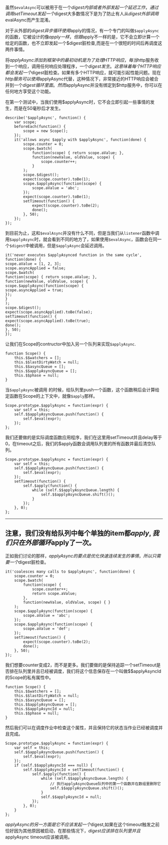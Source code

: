 虽然`$evalAsync`可以被用于在一个$digest内部或者外部发起一个延迟工作，通过调用setTimeout发起一个$digest大多数情况下是为了防止有人从$digest外部调用$evalAsync而产生混淆。

对于从外部的$digest异步循环使用$apply的情况，有一个专门的叫做`$applyAsync`的函数，它被设计的像$apply一样，但跟$apply不一样的是，它不会立即计算一个给定的函数，也不立即发起一个$digest脏检查,而是在一个很短的时间后再调度这两件事情。

将$applyAsync添加到框架中的最初动机是为了处理HTTP响应，每当$http服务收到一个响应，调用任何响应处理程序，一个$digest发生。这意味着每个HTTP响应都会发起一个$digest脏检查。如果有多个HTTP响应，就可能引起性能问题。现在$http服务可以使用$applyAsync代替，这种情况下，非常接近的HTTP响应会被合并到一个$digest循环里面。然而$applyAsync并没有绑定到$http服务中，你可以在任何地方享受这个功能。

在第一个测试中，当我们使用$applyAsync时，它不会立即引起一些事情的发生，而是在50毫秒后才发生。
```
describe('$applyAsync', function() {
    var scope;
    beforeEach(function() {
        scope = new Scope();
    });
    it('allows async $apply with $applyAsync', function(done) {
        scope.counter = 0;
        scope.$watch(
            function(scope) { return scope.aValue; },
            function(newValue, oldValue, scope) {
                scope.counter++;
            }
        );
        scope.$digest();
        expect(scope.counter).toBe(1);
        scope.$applyAsync(function(scope) {
            scope.aValue = 'abc';
        });
        expect(scope.counter).toBe(1);
        setTimeout(function() {
            expect(scope.counter).toBe(2);
            done();
        }, 50);
    });
});
```
到目前为止，这和`$evalAsync`并没有什么不同，但是当我们从`listener`函数中调用`$applyAsync`时，就会看到不同的地方了，如果使用`$evalAsync`，函数会在同一个`$digest`中被调用，但是`$applyAsync`会延迟调用。
```
it('never executes $applyAsynced function in the same cycle', function(done) {
scope.aValue = [1, 2, 3];
scope.asyncApplied = false;
scope.$watch(
function(scope) { return scope.aValue; },
function(newValue, oldValue, scope) {
scope.$applyAsync(function(scope) {
scope.asyncApplied = true;
});
}
);
scope.$digest();
expect(scope.asyncApplied).toBe(false);
setTimeout(function() {
expect(scope.asyncApplied).toBe(true);
done();
}, 50);
});
```
让我们在Scope的contructor中加入另一个队列来实现`$applyAsync`.
```
function Scope() {
	this.$$watchers = [];
	this.$$lastDirtyWatch = null;
	this.$$asyncQueue = [];
	this.$$applyAsyncQueue = [];
	this.$$phase = null;
}
```
当`$applyAsync`被调用 的时候，给队列里push一个函数，这个函数稍后会计算给定函数在Scope的上下文中，就像`$apply`那样。
```
Scope.prototype.$applyAsync = function(expr) {
    var self = this;
    self.$$applyAsyncQueue.push(function() {
        self.$eval(expr);
    });
};
```

我们还要做的是实际调度函数应用程序，我们在这里用setTimeout并且delay等于0，在timeout之后，我们的$apply函数会调用队列里的所有函数并最后清空队列。
```
Scope.prototype.$applyAsync = function(expr) {
	var self = this;
	self.$$applyAsyncQueue.push(function() {
		self.$eval(expr);
	});
	setTimeout(function() {
		self.$apply(function() {
			while (self.$$applyAsyncQueue.length) {
				self.$$applyAsyncQueue.shift()();
			}
		});
	}, 0);
};
```

---
注意，我们没有给队列中每个单独的item都$apply,我们只在外部循环$apply了一次。
---
正如我们讨论的那样，$applyAsync的要点是优化快速连续发生的事情，所以只需要一个$digest脏检查。
```
it('coalesces many calls to $applyAsync', function(done) {
    scope.counter = 0;
    scope.$watch(
        function(scope) {
            scope.counter++;
            return scope.aValue;
        },
        function(newValue, oldValue, scope) { }
    );
    scope.$applyAsync(function(scope) {
        scope.aValue = 'abc';
    });
    scope.$applyAsync(function(scope) {
        scope.aValue = 'def';
    });
    setTimeout(function() {
        expect(scope.counter).toBe(2);
        done();
    }, 50);
});
```
我们想要counter变成2，而不是更多。我们要做的是保持追踪一个setTimeout是否排在队列里并且已经被调度，我们将这个信息保存在一个叫做$$applyAsyncId的Scope的私有属性中。
```
function Scope() {
    this.$$watchers = [];
    this.$$lastDirtyWatch = null;
    this.$$asyncQueue = [];
    this.$$applyAsyncQueue = [];
    this.$$applyAsyncId = null;
    this.$$phase = null;
}

```
然后我们可以在调度作业中检查这个属性，并且保持它的状态当作业已经被调度并且完成。
```
Scope.prototype.$applyAsync = function(expr) {
    var self = this;
    self.$$applyAsyncQueue.push(function() {
        self.$eval(expr);
    });
    if (self.$$applyAsyncId === null) {
        self.$$applyAsyncId = setTimeout(function() {
            self.$apply(function() {
                while (self.$$applyAsyncQueue.length) {
                    // 执行applyAsyncQueue队列中的第一个函数并在数组里删除它
                    self.$$applyAsyncQueue.shift()();
                }
                self.$$applyAsyncId = null;
            });
        }, 0);
    }
};
```
$applyAsync的另一方面是它不应该发起一个$digest,如果在这个timeout触发之前恰好因为其他原因被启动，在那些情况下，$digest应该排在队列里并且$applyAsync timeout应该被调用。